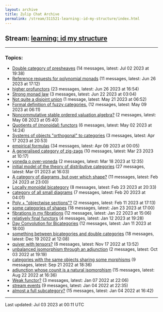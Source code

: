 ```yaml
---
layout: archive
title: Zulip Chat Archive
permalink: /stream/311521-learning:-id-my-structure/index.html
---
```


## Stream: [learning: id my structure](https://mattecapu.github.io/ct-zulip-archive/stream/311521-learning:-id-my-structure/index.html)
---

### Topics:

* [Double category of presheaves](topic/topic_Double.20category.20of.20presheaves.html) (14 messages, latest: Jul 02 2023 at 19:38)
* [Reference requests for polynomial monads](topic/topic_Reference.20requests.20for.20polynomial.20monads.html) (11 messages, latest: Jun 26 2023 at 17:12)
* [higher profunctors](topic/topic_higher.20profunctors.html) (23 messages, latest: Jun 26 2023 at 16:54)
* [Strong monad law](topic/topic_Strong.20monad.20law.html) (3 messages, latest: Jun 22 2023 at 03:04)
* [Not quite a disjoint union](topic/topic_Not.20quite.20a.20disjoint.20union.html) (1 message, latest: May 21 2023 at 06:52)
* [Formal definition of fuzzy categories.](topic/topic_Formal.20definition.20of.20fuzzy.20categories.2E.html) (12 messages, latest: May 09 2023 at 06:11)
* [Noncommutative stable ordered valuation algebra?](topic/topic_Noncommutative.20stable.20ordered.20valuation.20algebra.3F.html) (2 messages, latest: May 08 2023 at 05:40)
* [Quotients of (monoidal) functors](topic/topic_Quotients.20of.20(monoidal).20functors.html) (6 messages, latest: May 02 2023 at 14:24)
* [Systems of objects "orthogonal" to categories](topic/topic_Systems.20of.20objects.20.22orthogonal.22.20to.20categories.html) (3 messages, latest: Apr 17 2023 at 20:53)
* [empirical formulas](topic/topic_empirical.20formulas.html) (34 messages, latest: Apr 09 2023 at 00:05)
* [A generalised category of zig-zags](topic/topic_A.20generalised.20category.20of.20zig-zags.html) (10 messages, latest: Mar 23 2023 at 10:17)
* [yoneda o over-yoneda](topic/topic_yoneda.20o.20over-yoneda.html) (2 messages, latest: Mar 18 2023 at 12:35)
* [initial model of the theory of distributive categories](topic/topic_initial.20model.20of.20the.20theory.20of.20distributive.20categories.html) (27 messages, latest: Mar 01 2023 at 16:03)
* [A category of diagrams, but over which shape?](topic/topic_A.20category.20of.20diagrams.2C.20but.20over.20which.20shape.3F.html) (11 messages, latest: Feb 24 2023 at 23:00)
* [Locally monoidal bicategory](topic/topic_Locally.20monoidal.20bicategory.html) (8 messages, latest: Feb 23 2023 at 20:33)
* [category of all small diagrams](topic/topic_category.20of.20all.20small.20diagrams.html) (7 messages, latest: Feb 20 2023 at 04:01)
* [Poly + "objectwise sections"?](topic/topic_Poly.20.2B.20.22objectwise.20sections.22.3F.html) (2 messages, latest: Feb 11 2023 at 17:13)
* [some categories of shapes](topic/topic_some.20categories.20of.20shapes.html) (18 messages, latest: Jan 23 2023 at 17:00)
* [fibrations in my fibrations](topic/topic_fibrations.20in.20my.20fibrations.html) (12 messages, latest: Jan 22 2023 at 15:06)
* [relatively final functors](topic/topic_relatively.20final.20functors.html) (4 messages, latest: Jan 12 2023 at 19:28)
* [Day Convolution for Bicategories](topic/topic_Day.20Convolution.20for.20Bicategories.html) (12 messages, latest: Jan 11 2023 at 18:00)
* [something between bicategories and double categories](topic/topic_something.20between.20bicategories.20and.20double.20categories.html) (18 messages, latest: Dec 19 2022 at 12:08)
* [quiver with tensors?](topic/topic_quiver.20with.20tensors.3F.html) (6 messages, latest: Nov 17 2022 at 13:52)
* [unbalanced isomorphism through an adjunction](topic/topic_unbalanced.20isomorphism.20through.20an.20adjunction.html) (2 messages, latest: Oct 03 2022 at 19:19)
* [categories with the same objects sharing some morphisms](topic/topic_categories.20with.20the.20same.20objects.20sharing.20some.20morphisms.html) (9 messages, latest: Sep 21 2022 at 18:36)
* [adjunction whose counit is a natural isomorphism](topic/topic_adjunction.20whose.20counit.20is.20a.20natural.20isomorphism.html) (15 messages, latest: Aug 22 2022 at 16:36)
* [Weak functor?](topic/topic_Weak.20functor.3F.html) (3 messages, latest: Jan 07 2022 at 22:06)
* [stream events](topic/topic_stream.20events.html) (9 messages, latest: Jan 04 2022 at 22:35)
* [almost a full subcategory?](topic/topic_almost.20a.20full.20subcategory.3F.html) (15 messages, latest: Jan 04 2022 at 16:42)

<hr><p>Last updated: Jul 03 2023 at 00:11 UTC</p>
